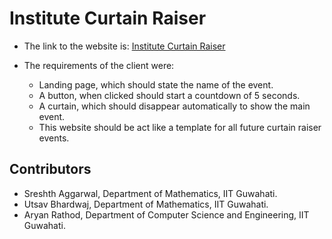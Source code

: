 # Institute Curtain Raiser

- The link to the website is:
  [Institute Curtain Raiser](https://swc.iitg.ac.in/report-release/)
  
- The requirements of the client were:
    * Landing page, which should state the name of the event.
    * A button, when clicked should start a countdown of 5 seconds.
    * A curtain, which should disappear automatically to show the main event.
    * This website should be act like a template for all future curtain raiser events.
    
## Contributors

* Sreshth Aggarwal, Department of Mathematics, IIT Guwahati.
* Utsav Bhardwaj, Department of Mathematics, IIT Guwahati.
* Aryan Rathod, Department of Computer Science and Engineering, IIT Guwahati.
